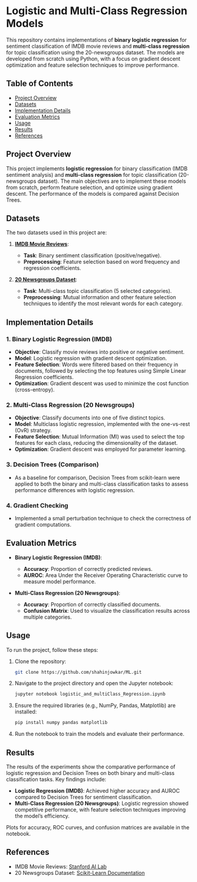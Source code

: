 # Logistic and Multi-Class Regression Models

This repository contains implementations of **binary logistic regression** for sentiment classification of IMDB movie reviews and **multi-class regression** for topic classification using the 20-newsgroups dataset. The models are developed from scratch using Python, with a focus on gradient descent optimization and feature selection techniques to improve performance.

## Table of Contents
- [Project Overview](#project-overview)
- [Datasets](#datasets)
- [Implementation Details](#implementation-details)
- [Evaluation Metrics](#evaluation-metrics)
- [Usage](#usage)
- [Results](#results)
- [References](#references)

## Project Overview
This project implements **logistic regression** for binary classification (IMDB sentiment analysis) and **multi-class regression** for topic classification (20-newsgroups dataset). The main objectives are to implement these models from scratch, perform feature selection, and optimize using gradient descent. The performance of the models is compared against Decision Trees.

## Datasets
The two datasets used in this project are:

1. **[IMDB Movie Reviews](http://ai.stanford.edu/~amaas/data/sentiment/)**:
   - **Task**: Binary sentiment classification (positive/negative).
   - **Preprocessing**: Feature selection based on word frequency and regression coefficients.

2. **[20 Newsgroups Dataset](https://scikit-learn.org/stable/modules/generated/sklearn.datasets.fetch_20newsgroups.html)**:
   - **Task**: Multi-class topic classification (5 selected categories).
   - **Preprocessing**: Mutual information and other feature selection techniques to identify the most relevant words for each category.

## Implementation Details
### 1. Binary Logistic Regression (IMDB)
- **Objective**: Classify movie reviews into positive or negative sentiment.
- **Model**: Logistic regression with gradient descent optimization.
- **Feature Selection**: Words were filtered based on their frequency in documents, followed by selecting the top features using Simple Linear Regression coefficients.
- **Optimization**: Gradient descent was used to minimize the cost function (cross-entropy).

### 2. Multi-Class Regression (20 Newsgroups)
- **Objective**: Classify documents into one of five distinct topics.
- **Model**: Multiclass logistic regression, implemented with the one-vs-rest (OvR) strategy.
- **Feature Selection**: Mutual Information (MI) was used to select the top features for each class, reducing the dimensionality of the dataset.
- **Optimization**: Gradient descent was employed for parameter learning.

### 3. Decision Trees (Comparison)
- As a baseline for comparison, Decision Trees from scikit-learn were applied to both the binary and multi-class classification tasks to assess performance differences with logistic regression.

### 4. Gradient Checking
- Implemented a small perturbation technique to check the correctness of gradient computations.

## Evaluation Metrics
- **Binary Logistic Regression (IMDB)**:
  - **Accuracy**: Proportion of correctly predicted reviews.
  - **AUROC**: Area Under the Receiver Operating Characteristic curve to measure model performance.

- **Multi-Class Regression (20 Newsgroups)**:
  - **Accuracy**: Proportion of correctly classified documents.
  - **Confusion Matrix**: Used to visualize the classification results across multiple categories.

## Usage
To run the project, follow these steps:

1. Clone the repository:
    ```bash
    git clone https://github.com/shahinjowkar/ML.git
    ```
2. Navigate to the project directory and open the Jupyter notebook:
    ```bash
    jupyter notebook logistic_and_multiClass_Regression.ipynb
    ```
3. Ensure the required libraries (e.g., NumPy, Pandas, Matplotlib) are installed:
    ```bash
    pip install numpy pandas matplotlib
    ```
4. Run the notebook to train the models and evaluate their performance.

## Results
The results of the experiments show the comparative performance of logistic regression and Decision Trees on both binary and multi-class classification tasks. Key findings include:

- **Logistic Regression (IMDB)**: Achieved higher accuracy and AUROC compared to Decision Trees for sentiment classification.
- **Multi-Class Regression (20 Newsgroups)**: Logistic regression showed competitive performance, with feature selection techniques improving the model’s efficiency.

Plots for accuracy, ROC curves, and confusion matrices are available in the notebook.

## References
- IMDB Movie Reviews: [Stanford AI Lab](http://ai.stanford.edu/~amaas/data/sentiment/)
- 20 Newsgroups Dataset: [Scikit-Learn Documentation](https://scikit-learn.org/stable/modules/generated/sklearn.datasets.fetch_20newsgroups.html)

